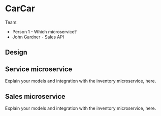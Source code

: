 # CarCar

Team:

* Person 1 - Which microservice?
* John Gardner - Sales API

## Design

## Service microservice

Explain your models and integration with the inventory
microservice, here.

## Sales microservice

Explain your models and integration with the inventory
microservice, here.
